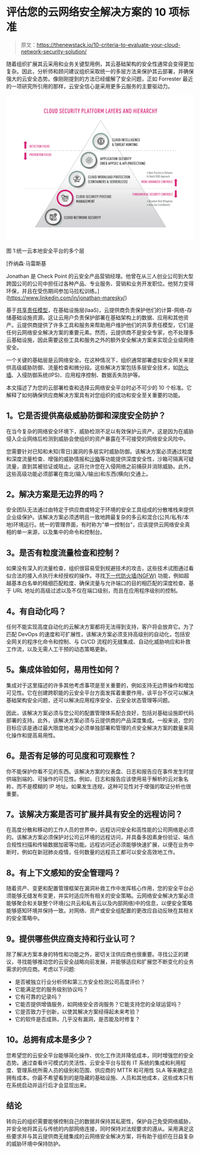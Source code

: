 # 评估您的云网络安全解决方案的 10 项标准

> 原文：<https://thenewstack.io/10-criteria-to-evaluate-your-cloud-network-security-solution/>

随着组织扩展其云采用和业务关键型用例，其云基础架构的安全性通常会变得更加复杂。因此，分析师和顾问建议组织采取统一的多层方法来保护其云部署，并确保强大的云安全态势。像刚刚提到的方法已经缓解了安全问题，正如 Forrester 最近的一项研究所引用的那样，云安全信心是采用更多云服务的主要驱动力。

[![The Multiple Layers of a Unified Cloud Native Security Platform](img/e178b6a56fc7b2fc3206cb423605ab4e.png)](https://cdn.thenewstack.io/media/2021/12/0cd19c39-image1.png)

图 1:统一云本地安全平台的多个层

 [乔纳森·马雷斯基

Jonathan 是 Check Point 的云安全产品营销经理。他曾在从三人创业公司到大型跨国公司的公司中担任过各种产品、专业服务、营销和业务开发职位。他努力变得环保，并且在受伤期间参加马拉松训练。](https://www.linkedin.com/in/jonathan-maresky/) 

基于[共享责任模型](https://pages.checkpoint.com/shared-responsibility-model-introduction.html)，在基础设施层(IaaS)，云提供商负责保护他们的计算-网络-存储基础设施资源。这让云用户负责保护部署在基础架构上的数据、应用和其他资产。云提供商提供了许多工具和服务来帮助用户维护他们的共享责任模型，它们是任何云网络安全解决方案的重要元素。然而，云提供商不是安全专家，也不处理多云基础设施，因此需要这些工具和服务之外的额外安全解决方案来实现企业级网络安全。

一个关键的基础层是云网络安全。在这种情况下，组织通常部署虚拟安全网关来提供高级威胁防御、流量检查和微分段。这些解决方案包括多层安全技术，如[防火墙](https://www.checkpoint.com/cyber-hub/network-security/what-is-firewall/)、入侵防御系统(IPS)、应用程序控制、数据丢失防护等。

本文描述了为您的云部署检查和选择云网络安全平台时必不可少的 10 个标准。它解释了如何确保供应商解决方案具有对您组织的成功和安全至关重要的功能。

## **1。它是否提供高级威胁防御和深度安全防护？**

在当今复杂的网络安全环境下，威胁检测不足以有效保护云资产。这是因为在威胁侵入企业网络后检测到威胁会使组织的资产暴露在不可接受的网络安全风险中。

您需要针对已知和未知(零日)漏洞的多层实时威胁防御。该解决方案必须通过粒度和深度流量检查、增强的威胁情报和[沙箱](https://www.checkpoint.com/cyber-hub/threat-prevention/what-is-sandboxing/)等功能提供深度安全性，沙箱可隔离可疑流量，直到其被验证或阻止。这将允许您在入侵网络之前捕获并消除威胁。此外，这些高级功能必须部署在南北(输入/输出)和东西(横向)交通上。

## **2。解决方案是无边界的吗？**

安全团队无法通过由特定于供应商或特定于环境的安全工具组成的分散堆栈来提供企业级保护。该解决方案必须透明且一致地跨最复杂的多云和混合(公共/私有/本地)环境运行。统一的管理界面，有时称为“单一控制台”，应该提供云网络安全真相的单一来源，以及集中的命令和控制台。

## **3。是否有粒度流量检查和控制？**

如果没有深入的流量检查，组织很容易受到规避技术的攻击，这些技术试图通过看似合法的接入点执行未经授权的操作。寻找[下一代防火墙(NGFW)](https://www.checkpoint.com/cyber-hub/network-security/what-is-next-generation-firewall-ngfw/) 功能，例如超越基本白名单的精细匹配粒度、确保流量与允许端口的目的相匹配的深度检查、基于 URL 地址的高级过滤以及不仅在端口级别，而且在应用程序级别的控制。

## **4。有自动化吗？**

任何不能实现高度自动化的云解决方案都将无法得到支持，客户将会放弃它。为了匹配 DevOps 的速度和可扩展性，该解决方案必须支持高级别的自动化，包括安全网关的程序化命令和控制、与 CI/CD 流程的无缝集成、自动化威胁响应和补救工作流，以及无需人工干预的动态策略更新。

## **5。集成体验如何，易用性如何？**

集成对于这里描述的许多其他考虑事项是至关重要的，例如支持无边界操作和增加可见性。它在创建跨职能的云安全平台方面发挥着重要作用，该平台不仅可以解决基础架构安全问题，还可以解决应用程序安全、云安全状态管理等问题。

因此，该解决方案必须与您公司的配置管理体系配合良好，包括对基础设施即代码部署的支持。此外，该解决方案必须与云提供商的产品深度集成。一般来说，您的目标应该是通过最大限度地减少必须单独部署和管理的点安全解决方案的数量来简化操作和提高易用性。

## **6。是否有足够的可见度和可观察性？**

你不能保护你看不见的东西。该解决方案的仪表盘、日志和报告应在事件发生时提供端到端的、可操作的可见性。例如，日志和报告应该使用易于解析的云对象名称，而不是模糊的 IP 地址。如果发生违规，这种可见性对于增强的取证分析也很重要。

## **7。该解决方案是否可扩展并具有安全的远程访问？**

在高度分散和移动的工作人员的世界中，远程访问安全和高性能的公司网络是必须的。该解决方案必须保护对公司云环境的远程访问，并具备多因素身份验证、端点合规性扫描和传输数据加密等功能。远程访问还必须能够快速扩展，以便在业务中断时，例如在新冠肺炎疫情，任何数量的远程员工都可以安全高效地工作。

## **8。有上下文感知的安全管理吗？**

随着资产、变更和配置管理框架在漏洞补救工作中发挥核心作用，您的安全平台必须能够无缝发布变更，并实时适应所有相关的安全策略。云网络安全解决方案必须能够聚合和关联整个环境(公共云和私有云以及内部网络)中的信息，以便安全策略能够感知环境并保持一致。对网络、资产或安全组配置的更改应自动反映在其相关的安全策略中。

## **9。提供哪些供应商支持和行业认可？**

除了解决方案本身的特性和功能之外，密切关注供应商也很重要。寻找公正的建议，寻找能够推动您的云安全战略向前发展，并能够适应和扩展您不断变化的业务需求的供应商。考虑以下问题:

*   是否被独立行业分析师和第三方安全检测公司高度评价？
*   它能满足您的服务级别协议吗？
*   它有可靠的记录吗？
*   它能否提供增值服务，如网络安全咨询服务？它能支持您的全球运营吗？
*   它是否致力于创新，以使其解决方案经得起未来考验？
*   它的软件是否成熟，几乎没有漏洞，是否能及时修复？

## 10。总拥有成本是多少？

您希望您的云安全平台能够简化操作、优化工作流并降低成本，同时增强您的安全态势。通过查看许可模式的灵活性、云安全平台与现有 IT 系统的集成和利用程度、管理系统所需人员的级别和范围、供应商的 MTTR 和可用性 SLA 等来确定总拥有成本。你最不希望看到的是隐藏的基础设施、人员和其他成本，这些成本只有在系统启动并运行后才会显现出来。

## **结论**

转向云的组织需要能够控制自己的数据并保持其私密性，保护自己免受网络威胁，并安全地将其云与传统的内部网络连接，同时保持对法规要求的遵从。采用满足这些要求并与其云提供商无缝集成的云网络安全解决方案，将有助于组织在日益复杂的威胁环境中保持防护。

<svg xmlns:xlink="http://www.w3.org/1999/xlink" viewBox="0 0 68 31" version="1.1"><title>Group</title> <desc>Created with Sketch.</desc></svg>